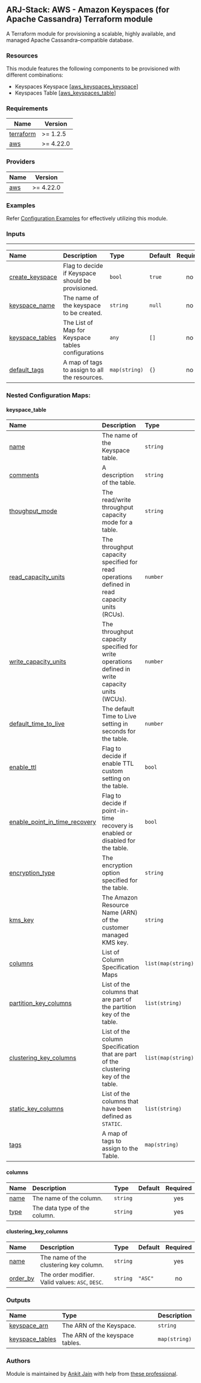 ## ARJ-Stack: AWS - Amazon Keyspaces (for Apache Cassandra) Terraform module

A Terraform module for provisioning a scalable, highly available, and managed Apache Cassandra–compatible database.

### Resources
This module features the following components to be provisioned with different combinations:

- Keyspaces Keyspace [[aws_keyspaces_keyspace](https://registry.terraform.io/providers/hashicorp/aws/latest/docs/resources/keyspaces_keyspace)]
- Keyspaces Table [[aws_keyspaces_table](https://registry.terraform.io/providers/hashicorp/aws/latest/docs/resources/keyspaces_table)]

### Requirements

| Name | Version |
|------|---------|
| <a name="requirement_terraform"></a> [terraform](#requirement\_terraform) | >= 1.2.5 |
| <a name="requirement_aws"></a> [aws](#requirement\_aws) | >= 4.22.0 |

### Providers

| Name | Version |
|------|---------|
| <a name="provider_aws"></a> [aws](#provider\_aws) | >= 4.22.0 |

### Examples

Refer [Configuration Examples](https://github.com/ankit-jn/terraform-aws-examples/tree/main/aws-keyspaces) for effectively utilizing this module.

### Inputs
---

| Name | Description | Type | Default | Required | Example|
|:------|:------|:------|:------|:------:|:------|
| <a name="create_keyspace"></a> [create_keyspace](#input\_create\_keyspace) | Flag to decide if Keyspace should be provisioned. | `bool` | `true` | no |  |
| <a name="keyspace_name"></a> [keyspace_name](#input\_keyspace\_name) | The name of the keyspace to be created. | `string` | `null` | no |  |
| <a name="keyspace_tables"></a> [keyspace_tables](#keyspace\_table) | The List of Map for Keyspace tables configurations | `any` | `[]` | no |  |
| <a name="default_tags"></a> [default_tags](#input\_default\_tags) | A map of tags to assign to all the resources. | `map(string)` | `{}` | no |  |

### Nested Configuration Maps:  

#### keyspace_table

| Name | Description | Type | Default | Required |
|:------|:------|:------|:------|:------:|
| <a name="name"></a> [name](#input\_name) | The name of the Keyspace table. | `string` |  | yes |
| <a name="comments"></a> [comments](#input\_comments) | A description of the table. | `string` | `Name of the table` | no |
| <a name="thoughput_mode"></a> [thoughput_mode](#input\_thoughput\_mode) | The read/write throughput capacity mode for a table. | `string` | `"PAY_PER_REQUEST"` | no |
| <a name="read_capacity_units"></a> [read_capacity_units](#input\_read\_capacity\_units) | The throughput capacity specified for read operations defined in read capacity units (RCUs). | `number` | `null` | no |
| <a name="write_capacity_units"></a> [write_capacity_units](#input\_write\_capacity\_units) | The throughput capacity specified for write operations defined in write capacity units (WCUs). | `number` | `null` | no |
| <a name="default_time_to_live"></a> [default_time_to_live](#input\_default\_time\_to\_live) | The default Time to Live setting in seconds for the table. | `number` | `0` | no |
| <a name="enable_ttl"></a> [enable_ttl](#input\_enable\_ttl) | Flag to decide if enable TTL custom setting on the table. | `bool` | `false` | no |
| <a name="enable_point_in_time_recovery"></a> [enable_point_in_time_recovery](#input\_enable_point\_in\_time\_recovery) | Flag to decide if point-in-time recovery is enabled or disabled for the table. | `bool` | `false` | no |
| <a name="encryption_type"></a> [encryption_type](#input\_encryption\_type) | The encryption option specified for the table. | `string` | `"AWS_OWNED_KMS_KEY"` | no |
| <a name="kms_key"></a> [kms_key](#input\_kms\_key) | The Amazon Resource Name (ARN) of the customer managed KMS key. | `string` |  | no |
| <a name="columns"></a> [columns](#columns) | List of Column Specification Maps | `list(map(string))` | `[]` | no |
| <a name="partition_key_columns"></a> [partition_key_columns](#input\_partition\_key\_columns) | List of the columns that are part of the partition key of the table. | `list(string)` | `[]` | no |
| <a name="clustering_key_columns"></a> [clustering_key_columns](#clustering\_key\_columns) | List of the column Specification that are part of the clustering key of the table. | `list(map(string))` | `[]` | no |
| <a name="static_key_columns"></a> [static_key_columns](#input\_static\_key\_columns) | List of the columns that have been defined as `STATIC`. | `list(string)` | `[]` | no |
| <a name="tags"></a> [tags](#input\_tags) | A map of tags to assign to the Table. | `map(string)` | `{}` | no |

#### columns

| Name | Description | Type | Default | Required |
|:------|:------|:------|:------|:------:|
| <a name="name"></a> [name](#input\_name) | The name of the column. | `string` |  | yes |
| <a name="type"></a> [type](#input\_type) | The data type of the column. | `string` |  | yes |

#### clustering_key_columns

| Name | Description | Type | Default | Required |
|:------|:------|:------|:------|:------:|
| <a name="name"></a> [name](#input\_name) | The name of the clustering key column. | `string` |  | yes |
| <a name="order_by"></a> [order_by](#input\_order\_by) | The order modifier. Valid values: `ASC`, `DESC`. | `string` | `"ASC"` | no |

### Outputs

| Name | Type | Description |
|:------|:------|:------|
| <a name="keyspace_arn"></a> [keyspace_arn](#output\_keyspace\_arn) | The ARN of the Keyspace. | `string` | 
| <a name="keyspace_tables"></a> [keyspace_tables](#output\_keyspace_tables) | The ARN of the keyspace tables. | `map(string)` | 

### Authors

Module is maintained by [Ankit Jain](https://github.com/ankit-jn) with help from [these professional](https://github.com/ankit-jn/terraform-aws-keyspaces/graphs/contributors).